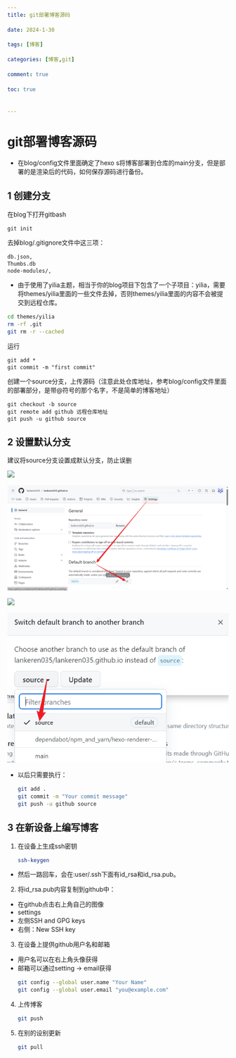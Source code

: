 ```yaml
---
title: git部署博客源码

date: 2024-1-30

tags: [博客]

categories: [博客,git]

comment: true

toc: true


---
```


#

 <!--more-->

# git部署博客源码

- 在blog/config文件里面确定了hexo s将博客部署到仓库的main分支，但是部署的是渲染后的代码，如何保存源码进行备份。



## 1 创建分支

在blog下打开gitbash

```
git init 
```

去掉blog/.gitignore文件中这三项：

```
db.json,
Thumbs.db
node-modules/,
```

- 由于使用了yilia主题，相当于你的blog项目下包含了一个子项目：yilia，需要将themes/yilia里面的一些文件去掉，否则themes/yilia里面的内容不会被提交到远程仓库。
```bash
cd themes/yilia
rm -rf .git
git rm -r --cached
```

运行

```
git add *
git commit -m "first commit"
```

创建一个source分支，上传源码（注意此处仓库地址，参考blog/config文件里面的部署部分，是带@符号的那个名字，不是简单的博客地址）

```
git checkout -b source
git remote add github 远程仓库地址
git push -u github source
```



## 2 设置默认分支

建议将source分支设置成默认分支，防止误删

![](D:\blog\themes\yilia\source\img\hexo\config\1.png)

![](img/hexo/config/1.png)

![](D:\blog\themes\yilia\source\img\hexo\config\2.png)

![](img/hexo/config/2.png)



- 以后只需要执行：

  ```bash
  git add .
  git commit -m "Your commit message"
  git push -u github source
  
  ```

## 3 在新设备上编写博客
1. 在设备上生成ssh密钥

    ```bash
    ssh-keygen
    ```

- 然后一路回车，会在:user/.ssh下面有id_rsa和id_rsa.pub。

2. 将id_rsa.pub内容复制到github中：
- 在github点击右上角自己的图像
- settings
- 左侧SSH and GPG keys
- 右侧：New SSH key

3. 在设备上提供github用户名和邮箱
- 用户名可以在右上角头像获得
- 邮箱可以通过setting -> email获得
  ```bash
  git config --global user.name "Your Name"
  git config --global user.email "you@example.com"
  ```

4. 上传博客
    ```bash
    git push
    ```

5. 在别的设别更新
    ```bash
    git pull
    ```